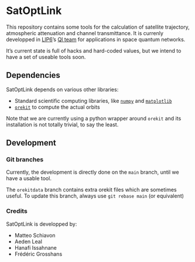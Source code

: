 # SatOptLink
This repository contains some tools for the calculation of satellite trajectory, atmospheric attenuation and channel transmittance.
It is currenly developped in [LIP6](www.lip6.fr)’s [QI team](https://qi.lip6.fr) for applications in space quantum networks.

It’s current state is full of hacks and hard-coded values, but we intend to have a set of useable tools soon.

## Dependencies

SatOptLink depends on various other libraries:

* Standard scientific computing libraries, like [`numpy`](https://numpy.org/) and [`matplotlib`](https://matplotlib.org/)
* [`orekit`](https://gitlab.orekit.org/orekit-labs/python-wrapper/-/wikis/home) to compute the actual orbits

Note that we are currently using a python wrapper around `orekit` and its installation is not totally trivial, to say the least.

## Development

### Git branches

Currently, the development is directly done on the `main` branch, until we have a usable tool.

The `orekitdata` branch contains extra orekit files which are sometimes useful. To update this branch, always use `git rebase main` (or equivalent)


### Credits

SatOptLink is developped by:

* Matteo Schiavon
* Aeden Leal
* Hanafi Issahnane
* Frédéric Grosshans
